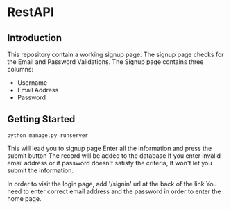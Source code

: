 # RestAPI

## Introduction
 This repository contain a working signup page. The signup page checks for the Email and Password Validations. 
 The Signup page contains three columns:
 - Username
 - Email Address
 - Password

## Getting Started
```
python manage.py runserver
```
This will lead you to signup page
Enter all the information and press the submit button
The record will be added to the database
If you enter invalid email address or if password doesn't satisfy the criteria, It won't let you submit the information.

In order to visit the login page, add '/signin' url at the back of the link
You need to enter correct email address and the password in order to enter the home page.
